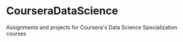 CourseraDataScience
===================

Assignments and projects for Coursera's Data Science Specialization courses 

